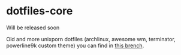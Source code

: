 # dotfiles-core

Will be released soon  

Old and more unixporn dotfiles (archlinux, awesome wm, terminator, powerline9k custom theme) you can find in [this brench](https://github.com/noirhat/dotfiles/tree/legacy).

